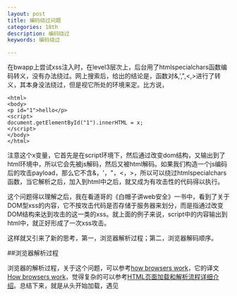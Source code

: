 ```yaml
---
layout: post
title: 编码绕过问题
categories: 18th
description: 编码绕过
keywords: 编码绕过

---
```


在bwapp上尝试xss注入时，在level3层次上，后台用了htmlspecialchars函数编码转义，没有办法绕过。网上搜索后，给出的结论是，函数对&,',",<,>进行了转义，其本身没法绕过，但是视它所处的环境来定。比方说，

    <html>
    <body>
    <p id="1">hello</p>
    <script>
    document.getElementById("1").innerHTML = x; 
    </script>
    </body>
    </html>

注意这个x变量，它首先是在script环境下，然后通过改变dom结构，又输出到了html环境中，所以它会先被js解码，然后又被html解码。如果我们构造一个js编码后的攻击payload，那么它不含&，'，"，<，>，所以可以绕过htmlspecialchars函数，当它解析之后，加入到html中之后，就又成为有攻击性的代码得以执行。

这个问题得以理解之后，我在看道哥的《白帽子讲web安全》一书中，看到了关于DOM型xss的内容，它不按攻击代码是否存储于服务器来划分，而是指通过改变DOM结构来达到攻击的这一类的xss。就上面的例子来说，script中的内容输出到html中，就正好形成了一次xss攻击。

这样就又引来了新的思考，第一，浏览器解析过程；第二，浏览器解码顺序。

##浏览器解析过程

浏览器的解析过程，关于这个问题，可以参考[how browsers work](http://taligarsiel.com/Projects/howbrowserswork1.htm)，它的译文[How browsers work](https://blog.csdn.net/zzzaquarius/article/details/6532299/)，觉得复杂的可以参考[HTML页面加载和解析流程详细介绍](http://www.jb51.net/web/108712.html)。总结下来，就是从头开始加载，遇见<script>标签时js参与进来进行dom树的构建，遇见css样式文件加载进行渲染，这个过程是同步完成的，中间会有交叉，最终完成rendering tree的渲染。这个过程很复杂，我非常纠结于解码的过程发生在构建完rendering tree树之后还是同时进行的，然后js解码和html解码的顺序。

##解码顺序
文章[编码与解码 -- 浏览器做了什么](https://www.jianshu.com/p/cfdf1747d30e)谈到html实体解码在DOM树构建之后，他也给出了证明，因为试图构造

    <img src&#x3d;"http://www.example.com">

这样的攻击是无效的，因为它破坏了dom树的构建，而HTML 解码，是在DOM树结构OK，对节点内容解析的时候，会进行转码。

那么html解码和js解码的顺序是怎么样的，

1. 在遇到<script>，<style>标签时，解码会交由js解码完成。
2. 在遇到类似于

       <img src=# onerror="&#97;lert(1)" />

      这样既在html环境内，又会触发js解释器的情况下（onclick,onbeforeunload等），会先进行html解码，在触发onerror时又会对js进行解码。

所以，在进行防止xss攻击时，要注意数据的流向经过哪些环境，在每一个环境下都需要进行一次处理。

就以开头的例子来说，变量首先是在js环境中，再到html环境中，顺序是js解码，html解码，那么我们后台在进行处理的时候，就需要先对变量做一次html编码，再做一次js编码。
